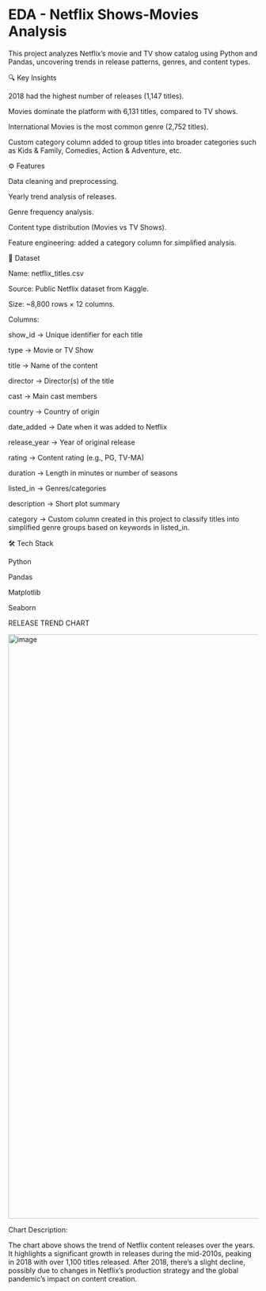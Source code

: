 # EDA - Netflix Shows-Movies Analysis

This project analyzes Netflix’s movie and TV show catalog using Python and Pandas, uncovering trends in release patterns, genres, and content types.

🔍 Key Insights

2018 had the highest number of releases (1,147 titles).

Movies dominate the platform with 6,131 titles, compared to TV shows.

International Movies is the most common genre (2,752 titles).

Custom category column added to group titles into broader categories such as Kids & Family, Comedies, Action & Adventure, etc.

⚙️ Features

Data cleaning and preprocessing.

Yearly trend analysis of releases.

Genre frequency analysis.

Content type distribution (Movies vs TV Shows).

Feature engineering: added a category column for simplified analysis.

📂 Dataset

Name: netflix_titles.csv

Source: Public Netflix dataset from Kaggle.

Size: ~8,800 rows × 12 columns.

Columns:

show_id → Unique identifier for each title

type → Movie or TV Show

title → Name of the content

director → Director(s) of the title

cast → Main cast members

country → Country of origin

date_added → Date when it was added to Netflix

release_year → Year of original release

rating → Content rating (e.g., PG, TV-MA)

duration → Length in minutes or number of seasons

listed_in → Genres/categories

description → Short plot summary

category → Custom column created in this project to classify titles into simplified genre groups based on keywords in listed_in.

🛠 Tech Stack

Python

Pandas

Matplotlib

Seaborn 

RELEASE TREND CHART

<img width="1980" height="1180" alt="image" src="https://github.com/user-attachments/assets/86882c5e-6738-4754-9055-95604b5545d6" />

Chart Description:

The chart above shows the trend of Netflix content releases over the years. It highlights a significant growth in releases during the mid-2010s, peaking in 2018 with over 1,100 titles released. After 2018, there’s a slight decline, possibly due to changes in Netflix’s production strategy and the global pandemic’s impact on content creation.




